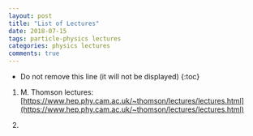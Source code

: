 ```yaml
---
layout: post
title: "List of Lectures"
date: 2018-07-15
tags: particle-physics lectures
categories: physics lectures
comments: true
---
```


* Do not remove this line (it will not be displayed)
{:toc}

1. M. Thomson lectures: [https://www.hep.phy.cam.ac.uk/~thomson/lectures/lectures.html](https://www.hep.phy.cam.ac.uk/~thomson/lectures/lectures.html)

2.